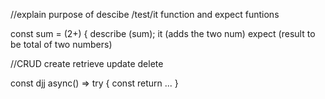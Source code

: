 //explain purpose of descibe /test/it function and expect funtions

const sum = (2+) {
describe (sum);
it (adds the two num)
expect (result to be total of two numbers)

//CRUD
create retrieve update delete

const djj  async() =>
try {
    const
    return ...
}